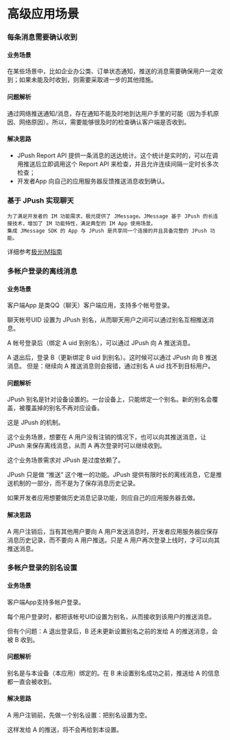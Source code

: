 # 高级应用场景

### 每条消息需要确认收到

#### 业务场景

在某些场景中，比如企业办公类、订单状态通知，推送的消息需要确保用户一定收到；如果未能及时收到，则需要采取进一步的其他措施。

#### 问题解析

通过网络推送通知/消息，存在通知不能及时地到达用户手里的可能（因为手机原因、网络原因）。所以，需要能够很及时的检查确认客户端是否收到。

#### 解决思路

* JPush Report API 提供一条消息的送达统计。这个统计是实时的，可以在调用推送后立即调用这个 Report API 来检查，并且允许连续间隔一定时长多次检查；
* 开发者App 向自己的应用服务器反馈推送消息收到确认。

### 基于 JPush 实现聊天

	为了满足开发者的 IM 功能需求，极光提供了 JMessage。JMessage 基于 JPush 的长连接技术，增加了 IM 功能特性，满足典型的 IM App 使用场景。
	集成 JMessage SDK 的 App 与 JPush 是共享同一个连接的并且具备完整的 JPush 功能。
详细参考[极光IM指南](../guideline/jmessage_guide/)
	
	


### 多帐户登录的离线消息

#### 业务场景

客户端App 是类QQ（聊天）客户端应用，支持多个帐号登录。

聊天帐号UID 设置为 JPush 别名，从而聊天用户之间可以通过别名互相推送消息。

A 帐号登录后（绑定 A uid 到别名），可以通过 JPush 向 A 推送消息。

A 退出后，登录 B（更新绑定 B uid 到别名）。这时候可以通过 JPush 向 B 推送消息。 但是：继续向 A 推送消息则会报错，通过别名 A uid 找不到目标用户。

#### 问题解析

JPush 别名是针对设备设置的。一台设备上，只能绑定一个别名。新的别名会覆盖，被覆盖掉的别名不再对应设备。

这是 JPush 的机制。

这个业务场景，想要在 A 用户没有注销的情况下，也可以向其推送消息，让 JPush 来保存离线消息，从而 A 再次登录时可以继续收到。

这个业务场景需求对 JPush 是过度依赖了。

JPush 只是做 “推送” 这个唯一的功能。JPush 提供有限时长的离线消息，它是推送机制的一部分，而不是为了保存消息历史记录。

如果开发者应用想要做历史消息记录功能，则应自己的应用服务器去做。

#### 解决思路

A 用户注销后，当有其他用户要向 A 用户发送消息时，开发者应用服务器应保存消息历史记录，而不要向 A 用户推送。只是 A 用户再次登录上线时，才可以向其推送消息。

### 多帐户登录的别名设置

#### 业务场景

客户端App支持多帐户登录。

每个用户登录时，都把该帐号UID设置为别名，从而接收到该用户的推送消息。

但有个问题：A 退出登录后，B 还未更新设置别名之前的发给 A 的推送消息，会被 B 收到。

#### 问题解析

别名是与本设备（本应用）绑定的。在 B 未设置别名成功之前，推送给 A 的信息都一直会被收到。

#### 解决思路

A 用户注销前，先做一个别名设置：把别名设置为空。

这样发给 A 的推送，将不会再给到本设置。


